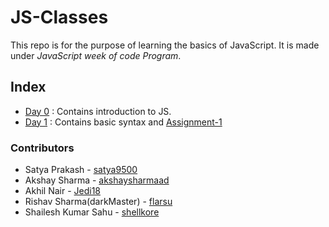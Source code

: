 # JS-Classes

This repo is for the purpose of learning the basics of JavaScript. It is made under *JavaScript week of code Program*.

## Index

* [Day 0](/DAY%200/) : Contains introduction to JS.
* [Day 1](/DAY%201/) : Contains basic syntax and [Assignment-1](/DAY%201/assignment-1.md)

### Contributors

* Satya Prakash - [satya9500](https://github.com/satya9500)
* Akshay Sharma - [akshaysharmaad](https://github.com/akshaysharmaad)
* Akhil Nair - [Jedi18](https://github.com/Jedi18)
* Rishav Sharma(darkMaster) - [flarsu](https://github.com/flarsu)
* Shailesh Kumar Sahu - [shellkore](https://github.com/shellkore)
